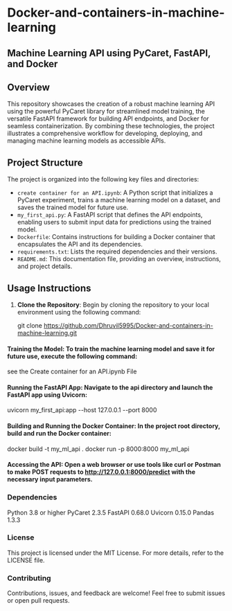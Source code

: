 # Docker-and-containers-in-machine-learning

## Machine Learning API using PyCaret, FastAPI, and Docker

## Overview

This repository showcases the creation of a robust machine learning API using the powerful PyCaret library for streamlined model training, the versatile FastAPI framework for building API endpoints, and Docker for seamless containerization. By combining these technologies, the project illustrates a comprehensive workflow for developing, deploying, and managing machine learning models as accessible APIs.

## Project Structure

The project is organized into the following key files and directories:

- `create container for an API.ipynb`: A Python script that initializes a PyCaret experiment, trains a machine learning model on a dataset, and saves the trained model for future use.
- `my_first_api.py`: A FastAPI script that defines the API endpoints, enabling users to submit input data for predictions using the trained model.
- `Dockerfile`: Contains instructions for building a Docker container that encapsulates the API and its dependencies.
- `requirements.txt`: Lists the required dependencies and their versions.
- `README.md`: This documentation file, providing an overview, instructions, and project details.

## Usage Instructions

1. **Clone the Repository**: Begin by cloning the repository to your local environment using the following command:

   git clone https://github.com/Dhruvil5995/Docker-and-containers-in-machine-learning.git

#### Training the Model: To train the machine learning model and save it for future use, execute the following command:

see the Create container for an API.ipynb File
#### Running the FastAPI App: Navigate to the api directory and launch the FastAPI app using Uvicorn:

uvicorn my_first_api:app --host 127.0.0.1 --port 8000

#### Building and Running the Docker Container: In the project root directory, build and run the Docker container:

docker build -t my_ml_api .
docker run -p 8000:8000 my_ml_api
#### Accessing the API: Open a web browser or use tools like curl or Postman to make POST requests to http://127.0.0.1:8000/predict with the necessary input parameters.

### Dependencies
Python 3.8 or higher
PyCaret 2.3.5
FastAPI 0.68.0
Uvicorn 0.15.0
Pandas 1.3.3
### License
This project is licensed under the MIT License. For more details, refer to the LICENSE file.

### Contributing
Contributions, issues, and feedback are welcome! Feel free to submit issues or open pull requests.
